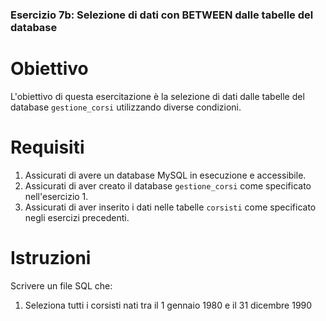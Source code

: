### Esercizio 7b: Selezione di dati con BETWEEN dalle tabelle del database

# Obiettivo
L'obiettivo di questa esercitazione è la selezione di dati dalle tabelle del database `gestione_corsi` utilizzando diverse condizioni.

# Requisiti
1. Assicurati di avere un database MySQL in esecuzione e accessibile.
2. Assicurati di aver creato il database `gestione_corsi` come specificato nell'esercizio 1.
3. Assicurati di aver inserito i dati nelle tabelle `corsisti` come specificato negli esercizi precedenti.

# Istruzioni
Scrivere un file SQL che:
1. Seleziona tutti i corsisti nati tra il 1 gennaio 1980 e il 31 dicembre 1990
